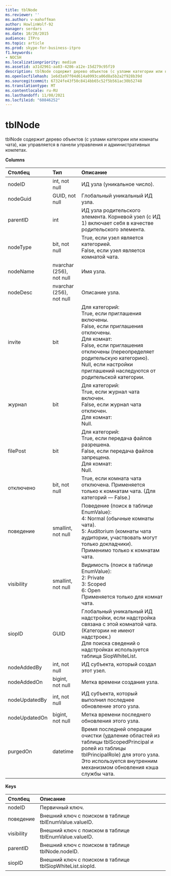 ```yaml
---
title: tblNode
ms.reviewer: ''
ms.author: v-mahoffman
author: HowlinWolf-92
manager: serdars
ms.date: 10/20/2015
audience: ITPro
ms.topic: article
ms.prod: skype-for-business-itpro
f1.keywords:
- NOCSH
ms.localizationpriority: medium
ms.assetid: a31d2961-aa83-4286-a12e-15d279c95f19
description: tblNode содержит дерево объектов (с узлами категории или комнаты чата), как управляется в панели управления и административных комлетах.
ms.openlocfilehash: 1e6d3a97f04d614a0993ca06d8a5b2a2f928b39d
ms.sourcegitcommit: 67324fe43f50c8414bb65c52f5b561ac30b52748
ms.translationtype: MT
ms.contentlocale: ru-RU
ms.lasthandoff: 11/08/2021
ms.locfileid: "60846252"
---
```

# <a name="tblnode"></a>tblNode
 
tblNode содержит дерево объектов (с узлами категории или комнаты чата), как управляется в панели управления и административных комлетах.
  
**Columns**

|**Столбец**|**Тип**|**Описание**|
|:-----|:-----|:-----|
|nodeID  <br/> |int, not null  <br/> |ИД узла (уникальное число).  <br/> |
|nodeGuid  <br/> |GUID, not null  <br/> |Глобальный уникальный ИД узла.  <br/> |
|parentID  <br/> |int  <br/> |ИД узла родительского элемента. Корневой узел (с ИД 1) включает себя в качестве родительского элемента.  <br/> |
|nodeType  <br/> |bit, not null  <br/> |True, если узел является категорией.  <br/> False, если узел является комнатой чата.  <br/> |
|nodeName  <br/> |nvarchar (256), not null  <br/> |Имя узла.  <br/> |
|nodeDesc  <br/> |nvarchar (256), not null  <br/> |Описание узла.  <br/> |
|invite  <br/> |bit  <br/> | Для категорий: <br/>  True, если приглашения включены. <br/>  False, если приглашения отключены. <br/>  Для комнат: <br/>  False, если приглашения отключены (переопределяет родительскую категорию). <br/>  Null, если настройки приглашений наследуются от родительской категории. <br/> |
|журнал  <br/> |bit  <br/> | Для категорий: <br/>  True, если журнал чата включен. <br/>  False, если журнал чата отключен. <br/>  Для комнат: <br/>  Null. <br/> |
|filePost  <br/> |bit  <br/> | Для категорий: <br/>  True, если передача файлов разрешена. <br/>  False, если передача файлов запрещена. <br/>  Для комнат: <br/>  Null. <br/> |
|отключено  <br/> |bit, not null  <br/> |True, если комната чата отключена. Применяется только к комнатам чата. (Для категорий — False.)  <br/> |
|поведение  <br/> |smallint, not null  <br/> | Поведение (поиск в таблице EnumValue): <br/>  4: Normal (обычные комнаты чата). <br/>  5: Auditorium (комнаты чата аудитории, участвовать могут только докладчики). <br/>  Применимо только к комнатам чата. <br/> |
|visibility  <br/> |smallint, not null  <br/> | Видимость (поиск в таблице EnumValue): <br/>  2: Private <br/>  3: Scoped <br/>  6: Open <br/>  Применяется только для комнат чата. <br/> |
|siopID  <br/> |GUID  <br/> |Глобальный уникальный ИД надстройки, если надстройка связана с этой комнатой чата. (Категории не имеют надстроек.)  <br/> Для поиска сведений о надстройках используется таблица SiopWhiteList.  <br/> |
|nodeAddedBy  <br/> |int, not null  <br/> |ИД субъекта, который создал этот узел.  <br/> |
|nodeAddedOn  <br/> |bigint, not null  <br/> |Метка времени создания узла.  <br/> |
|nodeUpdatedBy  <br/> |int, not null  <br/> |ИД субъекта, который выполнил последнее обновление этого узла.  <br/> |
|nodeUpdatedOn  <br/> |bigint, not null  <br/> |Метка времени последнего обновления этого узла.  <br/> |
|purgedOn  <br/> |datetime  <br/> |Время последней операции очистки (удаление областей из таблицы tblScopedPrincipal и ролей из таблицы tblPrincipalRole) для этого узла. Это используется внутренним механизмом обновления кэша службы чата.  <br/> |
   
**Keys**

|**Столбец**|**Описание**|
|:-----|:-----|
|nodeID  <br/> |Первичный ключ.  <br/> |
|поведение  <br/> |Внешний ключ с поиском в таблице tblEnumValue.valueID.  <br/> |
|visibility  <br/> |Внешний ключ с поиском в таблице tblEnumValue.valueID.  <br/> |
|parentID  <br/> |Внешний ключ с поиском в таблице tblNode.nodeID.  <br/> |
|siopID  <br/> |Внешний ключ с поиском в таблице tblSiopWhiteList.siopId.  <br/> |
   

